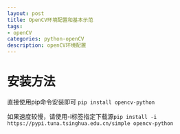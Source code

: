 ```yaml
---
layout: post
title: OpenCV环境配置和基本示范
tags:
- openCV
categories: python-openCV
description: openCV环境配置
---
```


# 安装方法
直接使用pip命令安装即可
`pip install opencv-python`

如果速度较慢，请使用-i标签指定下载源`pip install -i https://pypi.tuna.tsinghua.edu.cn/simple opencv-python`
